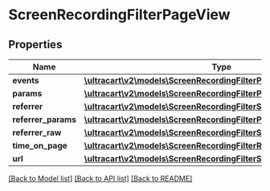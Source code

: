 # ScreenRecordingFilterPageView

## Properties
Name | Type | Description | Notes
------------ | ------------- | ------------- | -------------
**events** | [**\ultracart\v2\models\ScreenRecordingFilterPageViewEvent[]**](ScreenRecordingFilterPageViewEvent.md) |  | [optional] 
**params** | [**\ultracart\v2\models\ScreenRecordingFilterPageViewParam[]**](ScreenRecordingFilterPageViewParam.md) |  | [optional] 
**referrer** | [**\ultracart\v2\models\ScreenRecordingFilterStringSearch**](ScreenRecordingFilterStringSearch.md) |  | [optional] 
**referrer_params** | [**\ultracart\v2\models\ScreenRecordingFilterPageViewReferrerParam[]**](ScreenRecordingFilterPageViewReferrerParam.md) |  | [optional] 
**referrer_raw** | [**\ultracart\v2\models\ScreenRecordingFilterStringSearch**](ScreenRecordingFilterStringSearch.md) |  | [optional] 
**time_on_page** | [**\ultracart\v2\models\ScreenRecordingFilterRangeInteger**](ScreenRecordingFilterRangeInteger.md) |  | [optional] 
**url** | [**\ultracart\v2\models\ScreenRecordingFilterStringSearch**](ScreenRecordingFilterStringSearch.md) |  | [optional] 

[[Back to Model list]](../README.md#documentation-for-models) [[Back to API list]](../README.md#documentation-for-api-endpoints) [[Back to README]](../README.md)


